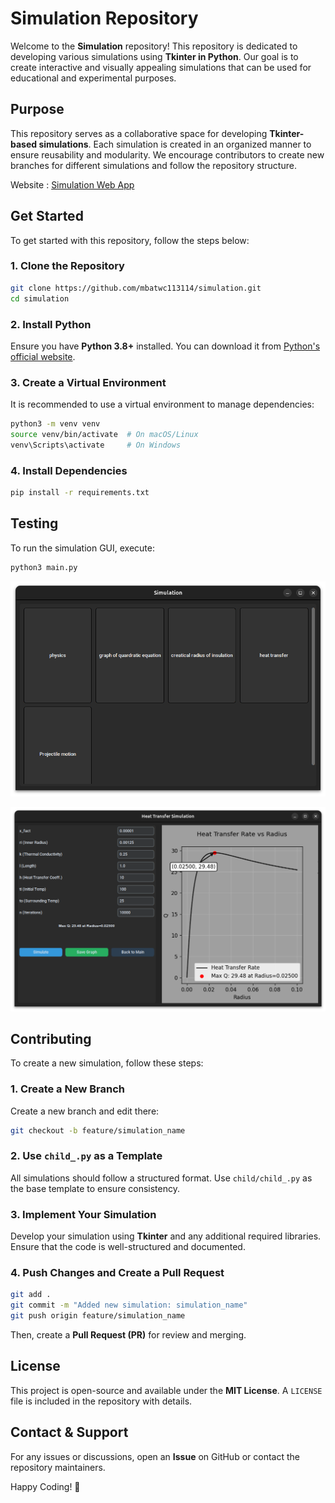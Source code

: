 # Simulation Repository

Welcome to the **Simulation** repository! This repository is dedicated to developing various simulations using **Tkinter in Python**. Our goal is to create interactive and visually appealing simulations that can be used for educational and experimental purposes.

## Purpose

This repository serves as a collaborative space for developing **Tkinter-based simulations**. Each simulation is created in an organized manner to ensure reusability and modularity. We encourage contributors to create new branches for different simulations and follow the repository structure.

Website : [Simulation Web App](https://simulation-mbat.web.app/)

## Get Started

To get started with this repository, follow the steps below:

### 1. Clone the Repository

```sh
git clone https://github.com/mbatwc113114/simulation.git
cd simulation
```

### 2. Install Python

Ensure you have **Python 3.8+** installed. You can download it from [Python's official website](https://www.python.org/downloads/).

### 3. Create a Virtual Environment

It is recommended to use a virtual environment to manage dependencies:

```sh
python3 -m venv venv
source venv/bin/activate  # On macOS/Linux
venv\Scripts\activate     # On Windows
```

### 4. Install Dependencies

```sh
pip install -r requirements.txt
```

## Testing

To run the simulation GUI, execute:

```sh
python3 main.py
```

![the snapshot of main window](assets/main.png)

![the snapshot of simulation window](assets/simulation.png)

## Contributing

To create a new simulation, follow these steps:

### 1. Create a New Branch

Create a new branch and edit there:

```sh
git checkout -b feature/simulation_name
```

### 2. Use `child_.py` as a Template

All simulations should follow a structured format. Use `child/child_.py` as the base template to ensure consistency.

### 3. Implement Your Simulation

Develop your simulation using **Tkinter** and any additional required libraries. Ensure that the code is well-structured and documented.

### 4. Push Changes and Create a Pull Request

```sh
git add .
git commit -m "Added new simulation: simulation_name"
git push origin feature/simulation_name
```

Then, create a **Pull Request (PR)** for review and merging.

## License

This project is open-source and available under the **MIT License**. A `LICENSE` file is included in the repository with details.

## Contact & Support

For any issues or discussions, open an **Issue** on GitHub or contact the repository maintainers.

Happy Coding! 🚀
